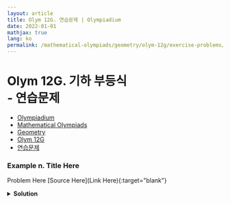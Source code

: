 ```yaml
---
layout: article
title: Olym 12G. 연습문제 | Olympiadium
date: 2022-01-01
mathjax: true
lang: ko
permalink: /mathematical-olympiads/geometry/olym-12g/exercise-problems/
---
```

# Olym 12G. 기하 부등식 <br> <ssup> - 연습문제</ssup>

<ul class="breadcrumb">
	<li><a href="{{ site.url }}">Olympiadium</a></li> 
	<li><a href="{{ site.url }}mathematical-olympiads/">Mathematical Olympiads</a></li> 
	<li><a href="{{ site.url }}mathematical-olympiads/geometry/">Geometry</a></li> 
	<li><a href="{{ site.url }}mathematical-olympiads/geometry/olym-12g/">Olym 12G</a></li> 
	<li><a href="{{ site.url }}mathematical-olympiads/geometry/olym-12g/exercise-problems/">연습문제</a></li>
</ul>

### Example n. Title Here
<skyblueboard> Problem Here </skyblueboard>
[Source Here](Link Here){:target="blank"}
<pinkborder><details>
<summary><b>Solution</b></summary>
Solution Here. 
</details></pinkborder>

